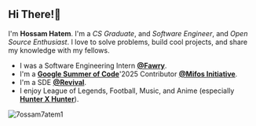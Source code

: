 ## Hi There!👋
I'm **Hossam Hatem**. I'm a _CS Graduate_, and _Software Engineer_, and _Open Source Enthusiast_. I love to solve problems, build cool projects, and share my knowledge with my fellows.

- I was a Software Engineering Intern [**@Fawry**](https://www.fawry.com/).
- I'm a [**Google Summer of Code**](https://summerofcode.withgoogle.com/)'2025 Contributor [**@Mifos Initiative**](https://github.com/openmf).
- I'm a SDE [**@Revival**](https://revival-me.com/).
- I enjoy League of Legends, Football, Music, and Anime (especially [**Hunter X Hunter**](https://www.imdb.com/title/tt2098220/)).


<img src="https://komarev.com/ghpvc/?username=7ossam7atem1&label=Profile%20views&color=0e75b6&style=flat" alt="7ossam7atem1" />
